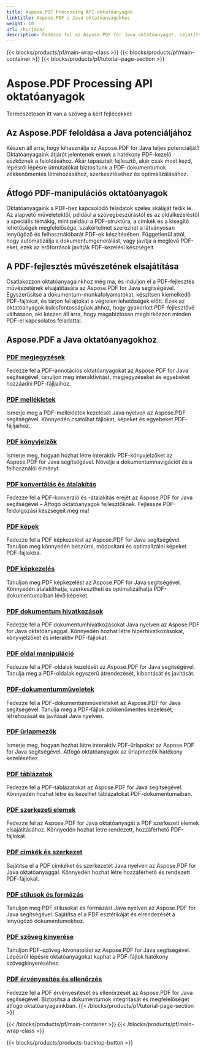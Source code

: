 ```yaml
---
title: Aspose.PDF Processing API oktatóanyagok
linktitle: Aspose.PDF a Java oktatóanyagokhoz
weight: 10
url: /hu/java/
description: Fedezze fel az Aspose.PDF for Java oktatóanyagot, sajátítsa el a PDF-kezelést, és használja ki erejét PDF-ek zökkenőmentes létrehozására, szerkesztésére és optimalizálására.
---
```


{{< blocks/products/pf/main-wrap-class >}}
{{< blocks/products/pf/main-container >}}
{{< blocks/products/pf/tutorial-page-section >}}

# Aspose.PDF Processing API oktatóanyagok

Természetesen itt van a szöveg a kért fejlécekkel:

## Az Aspose.PDF feloldása a Java potenciáljához

Készen áll arra, hogy kihasználja az Aspose.PDF for Java teljes potenciálját? Oktatóanyagaink átjárót jelentenek ennek a hatékony PDF-kezelő eszköznek a feloldásához. Akár tapasztalt fejlesztő, akár csak most kezd, lépésről lépésre útmutatókat biztosítunk a PDF-dokumentumok zökkenőmentes létrehozásához, szerkesztéséhez és optimalizálásához.

## Átfogó PDF-manipulációs oktatóanyagok

Oktatóanyagaink a PDF-hez kapcsolódó feladatok széles skáláját fedik le. Az alapvető műveletektől, például a szövegbeszúrástól és az oldalkezeléstől a speciális témákig, mint például a PDF-struktúra, a címkék és a kisegítő lehetőségek megfelelősége, szakértelmet szerezhet a látványosan lenyűgöző és felhasználóbarát PDF-ek készítésében. Függetlenül attól, hogy automatizálja a dokumentumgenerálást, vagy javítja a meglévő PDF-eket, ezek az erőforrások javítják PDF-kezelési készségeit.

## A PDF-fejlesztés művészetének elsajátítása

Csatlakozzon oktatóanyagainkhoz még ma, és induljon el a PDF-fejlesztés művészetének elsajátítására az Aspose.PDF for Java segítségével. Egyszerűsítse a dokumentum-munkafolyamatokat, készítsen kiemelkedő PDF-fájlokat, és tárjon fel ajtókat a végtelen lehetőségek előtt. Ezek az oktatóanyagok kulcsfontosságúak ahhoz, hogy gyakorlott PDF-fejlesztővé válhasson, aki készen áll arra, hogy magabiztosan megbirkózzon minden PDF-el kapcsolatos feladattal.

## Aspose.PDF a Java oktatóanyagokhoz

### [PDF megjegyzések](./pdf-annotations/)
Fedezze fel a PDF-annotációs oktatóanyagokat az Aspose.PDF for Java segítségével, tanuljon meg interaktivitást, megjegyzéseket és egyebeket hozzáadni PDF-fájljaihoz.
### [PDF mellékletek](./pdf-attachments/)
Ismerje meg a PDF-mellékletek kezelését Java nyelven az Aspose.PDF segítségével. Könnyedén csatolhat fájlokat, képeket és egyebeket PDF-fájljaihoz.
### [PDF könyvjelzők](./pdf-bookmarks/)
Ismerje meg, hogyan hozhat létre interaktív PDF-könyvjelzőket az Aspose.PDF for Java segítségével. Növelje a dokumentumnavigációt és a felhasználói élményt.
### [PDF konvertálás és átalakítás](./pdf-conversion-transformation/)
Fedezze fel a PDF-konverzió és -átalakítás erejét az Aspose.PDF for Java segítségével – Átfogó oktatóanyagok fejlesztőknek. Fejlessze PDF-feldolgozási készségeit még ma!
### [PDF képek](./pdf-images/)
Fedezze fel a PDF képkezelést az Aspose.PDF for Java segítségével. Tanuljon meg könnyedén beszúrni, módosítani és optimalizálni képeket PDF-fájlokba.
### [PDF képkezelés](./pdf-image-manipulation/)
Tanuljon meg PDF képkezelést az Aspose.PDF for Java segítségével. Könnyedén átalakíthatja, szerkesztheti és optimalizálhatja PDF-dokumentumaiban lévő képeket.
### [PDF dokumentum hivatkozások](./pdf-document-links/)
Fedezze fel a PDF dokumentumhivatkozásokat Java nyelven az Aspose.PDF for Java oktatóanyaggal. Könnyedén hozhat létre hiperhivatkozásokat, könyvjelzőket és interaktív PDF-fájlokat.
### [PDF oldal manipuláció](./pdf-page-manipulation/)
Fedezze fel a PDF-oldalak kezelését az Aspose.PDF for Java segítségével. Tanulja meg a PDF-oldalak egyszerű átrendezését, kibontását és javítását.
### [PDF-dokumentumműveletek](./pdf-document-operations/)
Fedezze fel a PDF-dokumentumműveleteket az Aspose.PDF for Java segítségével. Tanulja meg a PDF-fájlok zökkenőmentes kezelését, létrehozását és javítását Java nyelven.
### [PDF űrlapmezők](./pdf-form-fields/)
Ismerje meg, hogyan hozhat létre interaktív PDF-űrlapokat az Aspose.PDF for Java segítségével. Átfogó oktatóanyagok az űrlapmezők hatékony kezeléséhez.
### [PDF táblázatok](./pdf-tables/)
Fedezze fel a PDF-táblázatokat az Aspose.PDF for Java segítségével. Könnyedén hozhat létre és kezelhet táblázatokat PDF-dokumentumaiban. 
### [PDF szerkezeti elemek](./pdf-structure-elements/)
Fedezze fel az Aspose.PDF for Java oktatóanyagát a PDF szerkezeti elemek elsajátításához. Könnyedén hozhat létre rendezett, hozzáférhető PDF-fájlokat.
### [PDF címkék és szerkezet](./pdf-tags-and-structure/)
Sajátítsa el a PDF címkéket és szerkezetét Java nyelven az Aspose.PDF for Java oktatóanyaggal. Könnyedén hozhat létre hozzáférhető és rendezett PDF-fájlokat.
### [PDF stílusok és formázás](./pdf-styles-and-formatting/)
Tanuljon meg PDF stílusokat és formázást Java nyelven az Aspose.PDF for Java segítségével. Sajátítsa el a PDF esztétikáját és elrendezését a lenyűgöző dokumentumokhoz.
### [PDF szöveg kinyerése](./pdf-text-extraction/)
Tanuljon PDF-szöveg-kivonatolást az Aspose.PDF for Java segítségével. Lépésről lépésre oktatóanyagokat kaphat a PDF-fájlok hatékony szövegkinyeréséhez.
### [PDF érvényesítés és ellenőrzés](./pdf-validation-and-verification/)
Fedezze fel a PDF érvényesítését és ellenőrzését az Aspose.PDF for Java segítségével. Biztosítsa a dokumentumok integritását és megfelelőségét átfogó oktatóanyagainkban.
{{< /blocks/products/pf/tutorial-page-section >}}

{{< /blocks/products/pf/main-container >}}
{{< /blocks/products/pf/main-wrap-class >}}

{{< blocks/products/products-backtop-button >}}
